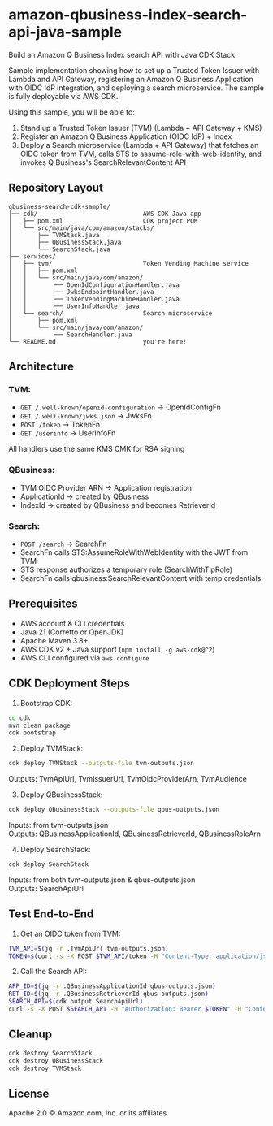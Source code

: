 # amazon-qbusiness-index-search-api-java-sample

Build an Amazon Q Business Index search API with Java CDK Stack

Sample implementation showing how to set up a Trusted Token Issuer with Lambda and API Gateway, registering an Amazon Q Business Application with OIDC IdP integration, and deploying a search microservice. The sample is fully deployable via AWS CDK.

Using this sample, you will be able to:
1. Stand up a Trusted Token Issuer (TVM) (Lambda + API Gateway + KMS)
2. Register an Amazon Q Business Application (OIDC IdP) + Index
3. Deploy a Search microservice (Lambda + API Gateway) that fetches an OIDC token from TVM, calls STS to assume-role-with-web-identity, and invokes Q Business's SearchRelevantContent API

## Repository Layout

```
qbusiness-search-cdk-sample/
├── cdk/                             AWS CDK Java app
│   ├── pom.xml                      CDK project POM
│   └── src/main/java/com/amazon/stacks/
│       ├── TVMStack.java
│       ├── QBusinessStack.java
│       └── SearchStack.java
├── services/
│   ├── tvm/                         Token Vending Machine service
│   │   ├── pom.xml
│   │   └── src/main/java/com/amazon/
│   │       ├── OpenIdConfigurationHandler.java
│   │       ├── JwksEndpointHandler.java
│   │       ├── TokenVendingMachineHandler.java
│   │       └── UserInfoHandler.java
│   └── search/                      Search microservice
│       ├── pom.xml
│       └── src/main/java/com/amazon/
│           └── SearchHandler.java
└── README.md                        you're here!
```

## Architecture

### TVM:

* `GET /.well-known/openid-configuration` → OpenIdConfigFn
* `GET /.well-known/jwks.json`         → JwksFn
* `POST /token`                        → TokenFn
* `GET /userinfo`                      → UserInfoFn

All handlers use the same KMS CMK for RSA signing

### QBusiness:

* TVM OIDC Provider ARN → Application registration
* ApplicationId → created by QBusiness
* IndexId → created by QBusiness and becomes RetrieverId

### Search:

* `POST /search` → SearchFn
* SearchFn calls STS:AssumeRoleWithWebIdentity with the JWT from TVM
* STS response authorizes a temporary role (SearchWithTipRole)
* SearchFn calls qbusiness:SearchRelevantContent with temp credentials

## Prerequisites

* AWS account & CLI credentials
* Java 21 (Corretto or OpenJDK)
* Apache Maven 3.8+
* AWS CDK v2 + Java support (`npm install -g aws-cdk@^2`)
* AWS CLI configured via `aws configure`

## CDK Deployment Steps

1. Bootstrap CDK:
```bash
cd cdk
mvn clean package
cdk bootstrap
```

2. Deploy TVMStack:
```bash
cdk deploy TVMStack --outputs-file tvm-outputs.json
```
Outputs: TvmApiUrl, TvmIssuerUrl, TvmOidcProviderArn, TvmAudience

3. Deploy QBusinessStack:
```bash
cdk deploy QBusinessStack --outputs-file qbus-outputs.json
```
Inputs: from tvm-outputs.json  
Outputs: QBusinessApplicationId, QBusinessRetrieverId, QBusinessRoleArn

4. Deploy SearchStack:
```bash
cdk deploy SearchStack
```
Inputs: from both tvm-outputs.json & qbus-outputs.json  
Outputs: SearchApiUrl

## Test End-to-End

1. Get an OIDC token from TVM:
```bash
TVM_API=$(jq -r .TvmApiUrl tvm-outputs.json)
TOKEN=$(curl -s -X POST $TVM_API/token -H "Content-Type: application/json" -d '{"email":"you@example.com"}' | jq -r .id_token)
```

2. Call the Search API:
```bash
APP_ID=$(jq -r .QBusinessApplicationId qbus-outputs.json)
RET_ID=$(jq -r .QBusinessRetrieverId qbus-outputs.json)
SEARCH_API=$(cdk output SearchApiUrl)
curl -s -X POST $SEARCH_API -H "Authorization: Bearer $TOKEN" -H "Content-Type: application/json" -d '{"email":"you@example.com","query":"quarterly","applicationId":"'"$APP_ID"'","retrieverId":"'"$RET_ID"'"}'
```

## Cleanup

```bash
cdk destroy SearchStack
cdk destroy QBusinessStack
cdk destroy TVMStack
```

## License

Apache 2.0 © Amazon.com, Inc. or its affiliates